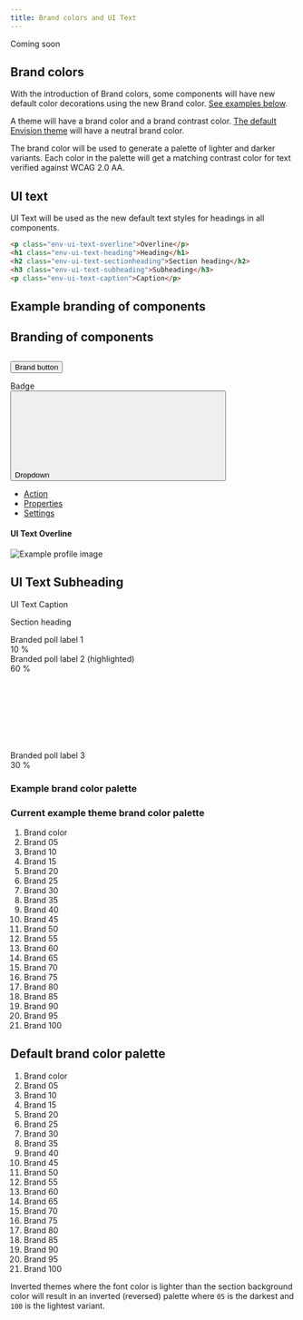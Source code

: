 ```yaml
---
title: Brand colors and UI Text
---
```


<span class="env-badge env-badge--info">Coming soon</span>

## Brand colors

With the introduction of Brand colors, some components will have new default color decorations using the new Brand color. [See examples below](#examples).

A theme will have a brand color and a brand contrast color. [The default Envision theme](#brand-defaults) will have a neutral brand color.

The brand color will be used to generate a palette of lighter and darker variants. Each color in the palette will get a matching contrast color for text verified against WCAG 2.0 AA.

## UI text

UI Text will be used as the new default text styles for headings in all components.

```html
<p class="env-ui-text-overline">Overline</p>
<h1 class="env-ui-text-heading">Heading</h1>
<h2 class="env-ui-text-sectionheading">Section heading</h2>
<h3 class="env-ui-text-subheading">Subheading</h3>
<p class="env-ui-text-caption">Caption</p>
```

<h2 class="hide-when-has-theme doc-heading-2">
   Example branding of components <span id="examples" class="offset-anchor"></span>
</h2>
<h2 class="show-when-has-theme doc-heading-2">
   Branding of components <span id="examples" class="offset-anchor"></span>
</h2>

##

<div class="env-theme-example-brand">

<button type="button" class="env-button env-button--brand">Brand button</button>

<div class="env-m-vertical--large">
<span class="env-badge env-badge--brand">Badge</span>
</div>

<div id="example4" class="env-dropdown">
   <button
      id="example4-button"
      class="env-button env-button--brand env-button--icon env-button--icon-small env-button--icon-after"
      aria-expanded="false"
      aria-haspopup="true"
      data-dropdown
      type="button"
      data-target="#example4"
   >
      Dropdown
      <svg class="env-icon">
         <use xlink:href="/sitevision/envision-icons.svg#icon-angle-down"></use>
      </svg>
   </button>
   <ul
      class="env-dropdown__menu env-dropdown__menu--large"
      aria-labelledby="example4-button"
   >
      <li>
         <a href="#" class="env-dropdown__item">Action</a>
      </li>
      <li>
         <a href="#" class="env-dropdown__item">Properties</a>
      </li>
      <li>
         <a href="#" class="env-dropdown__item">Settings</a>
      </li>
   </ul>
</div>

<div class="env-popover env-m-vertical--large" data-popper-placement="top">
   <div class="env-popover__arrow"></div>
   <div class="env-popover__content">
      <h4 class="env-ui-text-overline env-popover__header__title">UI Text Overline</h4>
      <img
         class="env-card__image env-profile-image env-profile-image--small"
         src="https://envisionui.io/placeholders/profile/200x200/01.jpeg"
         alt="Example profile image"
      />
      <h2 class="env-ui-text-subheading">UI Text Subheading</h2>
      <p class="env-ui-text-caption">UI Text Caption</p>
   </div>
</div>

<div class="example-progress">
   <p class="env-ui-text-sectionheading env-m-bottom--large">
      Section heading
   </p>
   <div class="env-progress-poll" title="Number of votes: 5">
      <div
         class="env-progress-poll__bar"
         role="progressbar"
         aria-valuemin="0"
         aria-valuemax="100"
         aria-valuenow="10"
         style="width: 10%;"
      ></div>
      <div class="env-progress-poll__label">Branded poll label 1</div>
      <div class="env-progress-poll__value">10 %</div>
   </div>
   <div
      class="env-progress-poll env-progress-poll--highlighted"
      title="Number of votes: 29"
   >
      <div
         class="env-progress-poll__bar"
         role="progressbar"
         aria-valuemin="0"
         aria-valuemax="100"
         aria-valuenow="58"
         style="width: 58%;"
      ></div>
      <div class="env-progress-poll__label">Branded poll label 2 (highlighted)</div>
      <div class="env-progress-poll__value">60 %</div>
   </div>
   <div class="env-progress-poll" title="Number of votes: 16">
      <div
         class="env-progress-poll__bar"
         role="progressbar"
         aria-valuemin="0"
         aria-valuemax="100"
         aria-valuenow="32"
         style="width: 32%;"
      ></div>
      <div class="env-progress-poll__label">
         Branded poll label 3
         <svg
            xmlns="http://www.w3.org/2000/svg"
            xmlns:xlink="http://www.w3.org/1999/xlink"
            class="env-progress-poll__icon"
         >
            <title>Your vote</title>
            <use
               xlink:href="/sitevision/envision-icons.svg#icon-check-done"
            ></use>
         </svg>
      </div>
      <div class="env-progress-poll__value">30 %</div>
   </div>
</div>

<div class="example-brand-color-palette">

<h3 class="hide-when-has-theme doc-heading-3">Example brand color palette</h3>
<h3 class="show-when-has-theme doc-heading-3">Current example theme brand color palette</h3>

<ol class="example-brand-color-list">
   <li class="example-section-brand"><div>Brand color</div></li>
   <li class="example-section-brand-05"><div>Brand 05</div></li>
   <li class="example-section-brand-10"><div>Brand 10</div></li>
   <li class="example-section-brand-15"><div>Brand 15</div></li>
   <li class="example-section-brand-20"><div>Brand 20</div></li>
   <li class="example-section-brand-25"><div>Brand 25</div></li>
   <li class="example-section-brand-30"><div>Brand 30</div></li>
   <li class="example-section-brand-35"><div>Brand 35</div></li>
   <li class="example-section-brand-40"><div>Brand 40</div></li>
   <li class="example-section-brand-45"><div>Brand 45</div></li>
   <li class="example-section-brand-50"><div>Brand 50</div></li>
   <li class="example-section-brand-55"><div>Brand 55</div></li>
   <li class="example-section-brand-60"><div>Brand 60</div></li>
   <li class="example-section-brand-65"><div>Brand 65</div></li>
   <li class="example-section-brand-70"><div>Brand 70</div></li>
   <li class="example-section-brand-75"><div>Brand 75</div></li>
   <li class="example-section-brand-80"><div>Brand 80</div></li>
   <li class="example-section-brand-85"><div>Brand 85</div></li>
   <li class="example-section-brand-90"><div>Brand 90</div></li>
   <li class="example-section-brand-95"><div>Brand 95</div></li>
   <li class="example-section-brand-100"><div>Brand 100</div></li>
</ol>

</div>

</div>

## Default brand color palette <span id="examples" class="brand-defaults"></span>

<ol class="example-brand-color-list env-m-vertical--large env-theme-default-brand">
   <li class="example-section-brand"><div>Brand color</div></li>
   <li class="example-section-brand-05"><div>Brand 05</div></li>
   <li class="example-section-brand-10"><div>Brand 10</div></li>
   <li class="example-section-brand-15"><div>Brand 15</div></li>
   <li class="example-section-brand-20"><div>Brand 20</div></li>
   <li class="example-section-brand-25"><div>Brand 25</div></li>
   <li class="example-section-brand-30"><div>Brand 30</div></li>
   <li class="example-section-brand-35"><div>Brand 35</div></li>
   <li class="example-section-brand-40"><div>Brand 40</div></li>
   <li class="example-section-brand-45"><div>Brand 45</div></li>
   <li class="example-section-brand-50"><div>Brand 50</div></li>
   <li class="example-section-brand-55"><div>Brand 55</div></li>
   <li class="example-section-brand-60"><div>Brand 60</div></li>
   <li class="example-section-brand-65"><div>Brand 65</div></li>
   <li class="example-section-brand-70"><div>Brand 70</div></li>
   <li class="example-section-brand-75"><div>Brand 75</div></li>
   <li class="example-section-brand-80"><div>Brand 80</div></li>
   <li class="example-section-brand-85"><div>Brand 85</div></li>
   <li class="example-section-brand-90"><div>Brand 90</div></li>
   <li class="example-section-brand-95"><div>Brand 95</div></li>
   <li class="example-section-brand-100"><div>Brand 100</div></li>
</ol>

Inverted themes where the font color is lighter than the section background color will result in an inverted (reversed)
palette where `05` is the darkest and `100` is the lightest variant.
